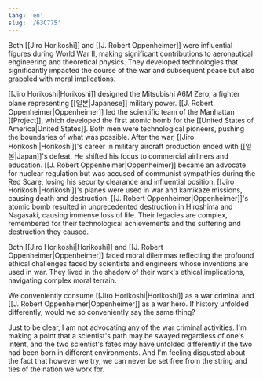 ```yaml
---
lang: 'en'
slug: '/63C775'
---
```


Both [[Jiro Horikoshi]] and [[J. Robert Oppenheimer]] were influential figures during World War II, making significant contributions to aeronautical engineering and theoretical physics. They developed technologies that significantly impacted the course of the war and subsequent peace but also grappled with moral implications.

[[Jiro Horikoshi|Horikoshi]] designed the Mitsubishi A6M Zero, a fighter plane representing [[일본|Japanese]] military power. [[J. Robert Oppenheimer|Oppenheimer]] led the scientific team of the Manhattan [[Project]], which developed the first atomic bomb for the [[United States of America|United States]]. Both men were technological pioneers, pushing the boundaries of what was possible. After the war, [[Jiro Horikoshi|Horikoshi]]'s career in military aircraft production ended with [[일본|Japan]]'s defeat. He shifted his focus to commercial airliners and education. [[J. Robert Oppenheimer|Oppenheimer]] became an advocate for nuclear regulation but was accused of communist sympathies during the Red Scare, losing his security clearance and influential position. [[Jiro Horikoshi|Horikoshi]]'s planes were used in war and kamikaze missions, causing death and destruction. [[J. Robert Oppenheimer|Oppenheimer]]'s atomic bomb resulted in unprecedented destruction in Hiroshima and Nagasaki, causing immense loss of life. Their legacies are complex, remembered for their technological achievements and the suffering and destruction they caused.

Both [[Jiro Horikoshi|Horikoshi]] and [[J. Robert Oppenheimer|Oppenheimer]] faced moral dilemmas reflecting the profound ethical challenges faced by scientists and engineers whose inventions are used in war. They lived in the shadow of their work's ethical implications, navigating complex moral terrain.

We conveniently consume [[Jiro Horikoshi|Horikoshi]] as a war criminal and [[J. Robert Oppenheimer|Oppenheimer]] as a war hero. If history unfolded differently, would we so conveniently say the same thing?

Just to be clear, I am not advocating any of the war criminal activities. I'm making a point that a scientist's path may be swayed regardless of one's intent, and the two scientist's fates may have unfolded differently if the two had been born in different environments. And I'm feeling disgusted about the fact that however we try, we can never be set free from the string and ties of the nation we work for.
